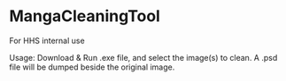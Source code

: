 # MangaCleaningTool
For HHS internal use

Usage: Download & Run .exe file, and select the image(s) to clean. A .psd file will be dumped beside the original image.
